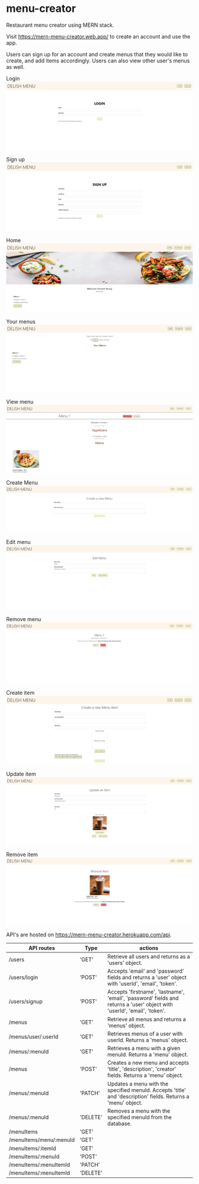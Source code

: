 # menu-creator
Restaurant menu creator using MERN stack.

Visit https://mern-menu-creator.web.app/ to create an account and use the app.

Users can sign up for an account and create menus that they would like to create, and add items accordingly. Users can also view other user's menus as well.

Login
<img src="readme/login.PNG" >

Sign up
<img src="readme/signup.PNG" >

Home
<img src="readme/home.PNG" >

Your menus
<img src="readme/yourmenus.PNG" >

View menu
<img src="readme/menu.PNG" >

Create Menu
<img src="readme/createmenu.PNG" >

Edit menu
<img src="readme/editmenu.PNG" >

Remove menu
<img src="readme/removemenu.PNG" >

Create item
<img src="readme/newitem.PNG" >

Update item
<img src="readme/updateitem.PNG" >

Remove item
<img src="readme/removeitem.PNG" >

API's are hosted on https://mern-menu-creator.herokuapp.com/api.

| API routes | Type | actions |
| --- | --- | --- |
| /users | 'GET' | Retrieve all users and returns as a 'users' object. |
| /users/login | 'POST' | Accepts 'email' and 'password' fields and returns a 'user' object with 'userId', 'email', 'token'. |
| /users/signup | 'POST' | Accepts 'firstname', 'lastname', 'email', 'password' fields and returns a 'user' object with 'userId', 'email', 'token'. |
| /menus | 'GET' | Retrieve all menus and returns a 'menus' object. |
| /menus/user/:userId | 'GET' | Retrieves menus of a user with userId. Returns a 'menus' object. |
| /menus/:menuId | 'GET' | Retrieves a menu with a given menuId. Returns a 'menu' object. |
| /menus | 'POST' | Creates a new menu and accepts 'title', 'description', 'creator' fields. Returns a 'menu' object. |
| /menus/:menuId | 'PATCH' | Updates a menu with the specified menuId. Accepts 'title' and 'description' fields. Returns a 'menu' object. |
| /menus/:menuId | 'DELETE' | Removes a menu with the specified menuId from the database. |
| /menuItems | 'GET' | |
| /menuItems/menu/:menuId | 'GET' | |
| /menuItems/:itemId | 'GET' | |
| /menuItems/:menuId | 'POST' | |
| /menuItems/:menuItemId | 'PATCH' | |
| /menuItems/:menuItemId | 'DELETE' | |
